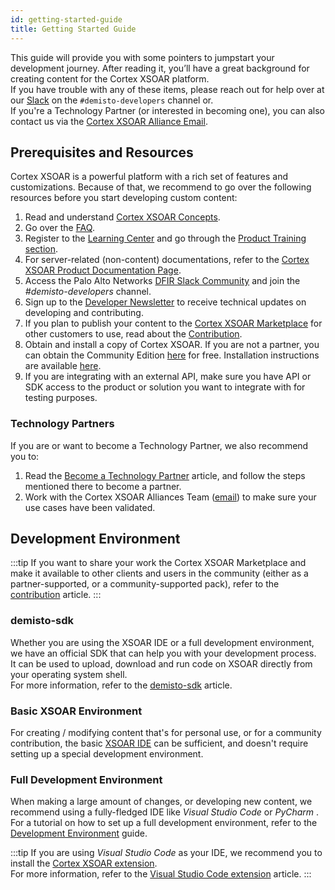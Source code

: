 ```yaml
---
id: getting-started-guide
title: Getting Started Guide
---
```


This guide will provide you with some pointers to jumpstart your development journey. After reading it, you’ll have a great background for creating content for the Cortex XSOAR platform.  
If you have trouble with any of these items, please reach out for help over at our [Slack](https://start.paloaltonetworks.com/join-our-slack-community) on the `#demisto-developers` channel or.  
If you're a Technology Partner (or interested in becoming one), you can also contact us via the [Cortex XSOAR Alliance Email](mailto:soar.alliances@paloaltonetworks.com).
 
## Prerequisites and Resources
Cortex XSOAR is a powerful platform with a rich set of features and customizations.
Because of that, we recommend to go over the following resources before you start developing custom content:
1. Read and understand [Cortex XSOAR Concepts](../concepts/concepts).
2. Go over the [FAQ](../concepts/faq).
3. Register to the [Learning Center](http://education.paloaltonetworks.com/learningcenter) and go through the [Product Training section](../partners/become-a-tech-partner#3-take-required-training).
4. For server-related (non-content) documentations, refer to the [Cortex XSOAR Product Documentation Page](https://docs.paloaltonetworks.com/cortex/cortex-xsoar.html).
5. Access the Palo Alto Networks [DFIR Slack Community](https://start.paloaltonetworks.com/join-our-slack-community) and join the *#demisto-developers* channel.
6. Sign up to the [Developer Newsletter](https://start.paloaltonetworks.com/cortex-xsoar-developer-newsletter.html) to receive technical updates on developing and contributing.
7. If you plan to publish your content to the [Cortex XSOAR Marketplace](https://cortex.marketplace.pan.dev/marketplace) for other customers to use, read about the [Contribution](../contributing/contributing).
8. Obtain and install a copy of Cortex XSOAR. If you are not a partner, you can obtain the Community Edition [here](https://start.paloaltonetworks.com/sign-up-for-demisto-free-edition) for free. Installation instructions are available [here](https://docs.paloaltonetworks.com/cortex/cortex-xsoar/6-0/cortex-xsoar-admin/installation.html).
9. If you are integrating with an external API, make sure you have API or SDK access to the product or solution you want to integrate with for testing purposes.

### Technology Partners
If you are or want to become a Technology Partner, we also recommend you to:
1. Read the [Become a Technology Partner](../partners/become-a-tech-partner) article, and follow the steps mentioned there to become a partner.
2. Work with the Cortex XSOAR Alliances Team ([email](mailto:soar.alliances@paloaltonetworks.com)) to make sure your use cases have been validated.

## Development Environment
:::tip
If you want to share your work the Cortex XSOAR Marketplace and make it available to other clients and users in the community
(either as a partner-supported, or a community-supported pack), refer to the [contribution](../contributing/contributing) article.
:::

### demisto-sdk
Whether you are using the XSOAR IDE or a full development environment, we have an official SDK that can help you with your development process.  
It can be used to upload, download and run code on XSOAR directly from your operating system shell.  
For more information, refer to the [demisto-sdk](../concepts/demisto-sdk) article.


### Basic XSOAR Environment
For creating / modifying content that's for personal use, or for a community contribution,
the basic [XSOAR IDE](../concepts/xsoar-ide) can be sufficient, and doesn't require setting up a special development environment.


### Full Development Environment
When making a large amount of changes, or developing new content, we recommend using a fully-fledged IDE like *Visual Studio Code* or *PyCharm* .  
For a tutorial on how to set up a full development environment, refer to the [Development Environment](../concepts/dev-setup) guide.

:::tip
If you are using *Visual Studio Code* as your IDE, we recommend you to install the [Cortex XSOAR extension](https://marketplace.visualstudio.com/items?itemName=CortexXSOARext.xsoar).  
For more information, refer to the [Visual Studio Code extension](vscode-extension) article.
:::